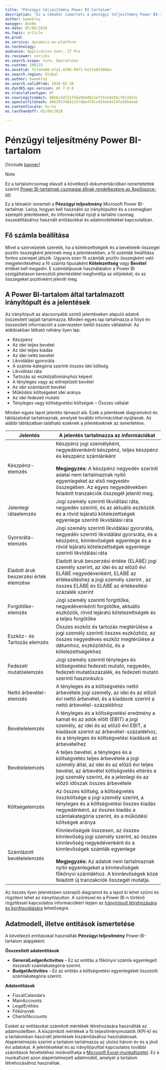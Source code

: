 ```yaml
---
title: "Pénzügyi teljesítmény Power BI-tartalom"
description: "Ez a témakör ismerteti a pénzügyi teljesítmény Power BI-tartalmat."
author: kweekley
manager: AnnBe
ms.date: 05/09/2018
ms.topic: article
ms.prod: 
ms.service: dynamics-ax-platform
ms.technology: 
audience: Application User, IT Pro
ms.reviewer: sericks
ms.search.scope: Core, Operations
ms.custom: 106233
ms.assetid: 517e6a88-e7a1-4398-9971-b22fa83306ba
ms.search.region: Global
ms.author: kweekley
ms.search.validFrom: 2016-02-28
ms.dyn365.ops.version: AX 7.0.0
ms.translationtype: HT
ms.sourcegitcommit: 88bbc54721f5da94dd811ef155e8d3bcf8c2b53c
ms.openlocfilehash: d062937d8d1cb7d8e4f4cc055eb4514fa56b4eab
ms.contentlocale: hu-hu
ms.lasthandoff: 05/09/2018

---
```


# <a name="financial-performance-power-bi-content"></a>Pénzügyi teljesítmény Power BI-tartalom

[!include [banner](../includes/banner.md)]

> [!Note]
> Ez a tartalomcsomag elavult a következő dokumentációban ismertetettek szerint [Power BI-tartalmak csomagjai állnak rendelkezésre az AppSource-on](../migration-upgrade/deprecated-features.md#power-bi-content-packs-available-on-appsource).

Ez a témakör ismerteti a **Pénzügyi teljesítmény** Microsoft Power BI-tartalmat. Leírja, hogyan kell használni az irányítópultot és a csomagban szereplő jelentéseket, és információkat nyújt a tartalmi csomag összeállításához használt entitásokkal és adatmodellekkel kapcsolatban.

## <a name="main-account-setup"></a>Fő számla beállítása
Mivel a szervezetek szeretik, ha a kötelezettségeik és a bevételeik összegei pozitív összegként jelennek meg a jelentésekben, a fő számlák beállítása fontos szerepet játszik. Ugyanis ezen fő számlák pozitív összegként való megjelenítéséhez a fő számla típusaként **Kötelezettség** vagy **Bevétel** értéket kell megadni. E számlatípusok használatakor a Power BI szolgáltatáson keresztüli jelentéstétel megfordítja az előjeleket, és az összegeket pozitívként jeleníti meg.

## <a name="dashboard-and-reports-that-are-included-in-the-power-bi-content"></a>A Power BI-tartalom által tartalmazott irányítópult és a jelentések
Az irányítópult az alacsonyabb szintű jelentéseken alapuló adatok összesített lapjait tartalmazza. Minden egyes lap tartalmazza a folyó év összesített információit a szervezeten belüli összes vállalatnál. Az alábbiakban látható néhány ilyen lap:

- Készpénz
- Az idei teljes bevétel
- Az idei teljes kiadás
- Az idei nettó bevétel
- Likvidálási gyorsráta
- A számla-kategória szerinti összes idei költség
- Likviditási ráta
- Tartozás az eszközállományhoz képest
- A tényleges vagy az előrejelzett bevétel
- Az idei számlázott bevétel
- Működési költségeket idei aránya
- Az idei fedezeti mutató
- Tényleges vagy költségvetési költségek – Összes vállalat

Minden egyes lapot jelentés támaszt alá. Ezek a jelentések diagramokot és táblázatokat tartalmaznak, amelyek további információkat nyújtanak. Az alábbi táblázatban található ezeknek a jelentéseknek az ismertetése.

| Jelentés                      | A jelentés tartalmazza az információkat |
|-----------------------------|--------------------------------------|
| Készpénz-elemzés               | Készpénz jogi személyként, negyedévenkénti készpénz, teljes készpénz és készpénz számlánként<br><br>**Megjegyzés:** A készpénz negyedév szerinti adatai nem tartalmaznak nyitó egyenlegeket az első negyedév összegében. Az egyes negyedévekben feladott tranzakciók összegét jeleníti meg.|
| Jelenlegi rátaelemzés      | Jogi személy szerinti likviditási ráta, negyedév szerinti, és az aktuális eszközök és a rövid lejáratú kötelezettségek egyenlege szerinti likvidálási ráta |
| Gyorsráta-elemzés        | Jogi személy szerinti likvidálási gyorsráta, negyedév szerinti likvidálási gyorsráta, és a készpénz, kinnlevőségek egyenlege és a rövid lejáratú kötelezettségek egyenlege szerinti likvidálási ráta |
| Eladott áruk beszerzési érték elemzése | Eladott áruk beszerzési értéke (ELÁBÉ) jogi személy szerint, az idei és az előző évi ELÁBÉ negyedévenként, ELÁBÉ az értékesítéshez a jogi személy szerint , az összes ELÁBÉ és ELÁBÉ az értékesítési százalék szerint |
| Forgótőke-elemzés    | Jogi személy szerinti forgótőke, negyedévenkénti forgótőke, aktuális eszközök, rövid lejáratú kötelezettségek és a teljes forgótőke |
| Eszköz- és Tartozás elemzés     | Összes eszköz és tartozás megtérülése a jogi személy szerinti összes eszközhöz, az összes negyedéves eszköz megtérülése a dátumhoz, eszközökhöz, és a kötelezettségekhez |
| Fedezeti mutatóelemzés      | Jogi személy szerinti tényleges és kötlségvetési fedezeti mutató, negyedév, fedezeti mutatószázalék, és fedezeti mutató szerinti haszonkulcs |
| Nettó árbevétel-elemzés         | A tényleges és a költségvetés nettó árbevétele jogi személy, az idei és az előző évi nettó árbevétel, és a kiadások szerint a nettó árbevétel-százalékhoz |
| Bevételelemzés           | A tényleges és a költségvetési eredmény a kamat és az adók előtt (EBIT) a jogi személy, az idei és az előző évi EBIT, a kiadások szerint az árbevétel-százalékhoz, és a tényleges és költségvetési kiadások az árbevételhez |
| Bevételelemzés            | A teljes bevétel, a tényleges és a költségvetés teljes árbevétele a jogi személy által, az idei és az előző évi teljes bevétel, az árbevétel kötlségvetés eltérés a jogi személy szerint, és a jelenlegi és az előző időszak összes árbevétele |
| Költségelemzés            | Az összes költség, a költségvetés összköltsége a jogi személy szerint, a tényleges és a költségvetési összes kiadás negyedénként, az összes kiadás a számlakategória szerint, és a működési költségek aránya |
| Számlázott bevételelemzés     | Kinnlevőségek összesen, az összes kinnlevőség jogi személy szerint, az összes kinnlevőség negyedévenként és a kinnlevőségek számlák egyenlege<br><br>**Megjegyzés:** Az adatok nem tartalmaznak nyitó egyenlegeket a kinnlevőségek főkönyvi számlákhoz. A kinnlevőségek közé feladott új tranzakciók összegét mutatja. |

Az összes ilyen jelentésben szereplő diagramot és a lapot ki lehet szűrni és rögzíteni lehet az irányítópulton. A szűréssel és a Power BI-n történő rögzítéssel kapcsolatos információkért lépjen az [Irányírópult létrehozására és konfigurálására](https://powerbi.microsoft.com/en-us/guided-learning/powerbi-learning-4-2-create-configure-dashboards) lehetőségre.

## <a name="understanding-the-data-model-and-entities"></a>Adatmodell, illetve entitások ismertetése
A következő entitásokat használták **Pénzügyi teljesítmény** Power BI-tartalom alapjaként:

**Összesített adatentitások**

- **GeneralLedgerActivities** – Ez az entitás a főkönyvi számla egyenlegeit összesíti számlakategória szerint.
- **BudgetActivities** – Ez az entitás a költségvetési egyenlegeket összesíti számlakategória szerint.

**Adatentitások**

- FiscalCalendars
- MainAccounts
- LegalEntities
- Főkönyvek
- ChartofAccounts

Ezeket az entitásokat számított mértékek létrehozására használták az adatmodellben. A kiszámított mértékek a fő teljesítménymutatók (KPI-k) és a tartalomban használt jelentések kiszámításához használatosak. Alapértelmezés szerint a tartalom tartalmazza az utolsó három év és a jövő évi adatokat. A jelentésekkel és az irányítópulttal kapcsolatos további számítások felvételéhez módosíthatja a [Microsoft Excel-munkafüzetet](https://mbs.microsoft.com/customersource/global/AX/downloads/reports/msdaxfinpercontentpowerbi). Ez a munkafüzet azon alapértelmezett adatmodell, amelyet a tartalom létrehozásához használtak. 

